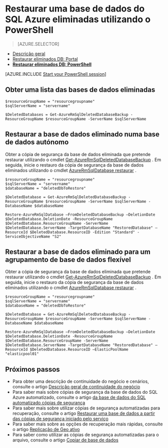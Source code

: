 <properties
    pageTitle="Restaurar uma base de SQL Azure eliminados (PowerShell) | Microsoft Azure"
    description="Restaure uma base de SQL Azure eliminados (PowerShell)."
    services="sql-database"
    documentationCenter=""
    authors="stevestein"
    manager="jhubbard"
    editor=""/>

<tags
    ms.service="sql-database"
    ms.devlang="NA"
    ms.date="10/12/2016"
    ms.author="sstein"
    ms.workload="NA"
    ms.topic="article"
    ms.tgt_pltfrm="NA"/>


# <a name="restore-a-deleted-azure-sql-database-by-using-powershell"></a>Restaurar uma base de dados do SQL Azure eliminadas utilizando o PowerShell

> [AZURE.SELECTOR]
- [Descrição geral](sql-database-recovery-using-backups.md)
- [Restaurar eliminados DB: Portal](sql-database-restore-deleted-database-portal.md)
- [**Restaurar eliminados DB: PowerShell**](sql-database-restore-deleted-database-powershell.md)

[AZURE.INCLUDE [Start your PowerShell session](../../includes/sql-database-powershell.md)]


## <a name="get-a-list-of-deleted-databases"></a>Obter uma lista das bases de dados eliminadas

```
$resourceGroupName = "resourcegroupname"
$sqlServerName = "servername"

$DeletedDatabases = Get-AzureRmSqlDeletedDatabaseBackup -ResourceGroupName $resourceGroupName -ServerName $sqlServerName
```

## <a name="restore-your-deleted-database-into-a-standalone-database"></a>Restaurar a base de dados eliminado numa base de dados autónomo

Obter a cópia de segurança da base de dados eliminada que pretende restaurar utilizando o cmdlet [Get-AzureRmSqlDeletedDatabaseBackup](https://msdn.microsoft.com/library/azure/mt693387(v=azure.300/).aspx) . Em seguida, inicie o restauro da cópia de segurança da base de dados eliminados utilizando o cmdlet [AzureRmSqlDatabase restaurar](https://msdn.microsoft.com/library/azure/mt693390(v=azure.300/).aspx) .

```
$resourceGroupName = "resourcegroupname"
$sqlServerName = "servername"
$databaseName = "deletedDbToRestore"

$DeletedDatabase = Get-AzureRmSqlDeletedDatabaseBackup -ResourceGroupName $resourceGroupName -ServerName $sqlServerName -DatabaseName $databaseName

Restore-AzureRmSqlDatabase –FromDeletedDatabaseBackup –DeletionDate $DeletedDatabase.DeletionDate -ResourceGroupName $DeletedDatabase.ResourceGroupName -ServerName $DeletedDatabase.ServerName -TargetDatabaseName "RestoredDatabase" –ResourceId $DeletedDatabase.ResourceID -Edition "Standard" -ServiceObjectiveName "S2"
```


## <a name="restore-your-deleted-database-into-an-elastic-database-pool"></a>Restaurar a base de dados eliminado para um agrupamento de base de dados flexível

Obter a cópia de segurança da base de dados eliminada que pretende restaurar utilizando o cmdlet [Get-AzureRmSqlDeletedDatabaseBackup](https://msdn.microsoft.com/library/azure/mt693387(v=azure.300/).aspx) . Em seguida, inicie o restauro da cópia de segurança da base de dados eliminados utilizando o cmdlet [AzureRmSqlDatabase restaurar](https://msdn.microsoft.com/library/azure/mt693390(v=azure.300/).aspx) .

```
$resourceGroupName = "resourcegroupname"
$sqlServerName = "servername"
$databaseName = "deletedDbToRestore"

$DeletedDatabase = Get-AzureRmSqlDeletedDatabaseBackup -ResourceGroupName $resourceGroupName -ServerName $sqlServerName -DatabaseName $databaseName

Restore-AzureRmSqlDatabase –FromDeletedDatabaseBackup –DeletionDate $DeletedDatabase.DeletionDate -ResourceGroupName $DeletedDatabase.ResourceGroupName -ServerName $DeletedDatabase.ServerName -TargetDatabaseName "RestoredDatabase" –ResourceId $DeletedDatabase.ResourceID –ElasticPoolName "elasticpool01"
```


## <a name="next-steps"></a>Próximos passos

- Para obter uma descrição de continuidade do negócio e cenários, consulte o artigo [Descrição geral de continuidade do negócio](sql-database-business-continuity.md)
- Para saber mais sobre cópias de segurança da base de dados do SQL Azure automatizado, consulte o artigo [da base de dados do SQL automatizado cópias de segurança](sql-database-automated-backups.md)
- Para saber mais sobre utilizar cópias de segurança automatizadas para recuperação, consulte o artigo [Restaurar uma base de dados a partir das cópias de segurança iniciado pelo serviço](sql-database-recovery-using-backups.md)
- Para saber mais sobre as opções de recuperação mais rápidas, consulte o artigo [Replicação de Geo ativo](sql-database-geo-replication-overview.md)  
- Para saber como utilizar as cópias de segurança automatizadas para o arquivo, consulte o artigo [Copiar de base de dados](sql-database-copy.md)
